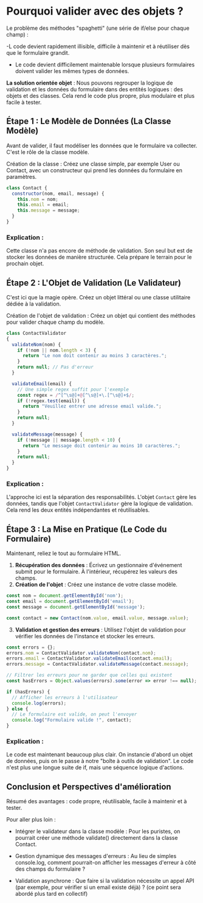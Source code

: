 # Pourquoi valider avec des objets ?

Le problème des méthodes "spaghetti" (une série de if/else pour chaque champ) :

-L code devient rapidement illisible, difficile à maintenir et à réutiliser dès que le formulaire grandit.
- Le code devient difficilement maintenable lorsque plusieurs formulaires doivent valider les mêmes types de données.

**La solution orientée objet** : Nous pouvons regrouper la logique de validation et les données du formulaire dans des entités logiques : des objets et des classes. Cela rend le code plus propre, plus modulaire et plus facile à tester.

## Étape 1 : Le Modèle de Données (La Classe Modèle)

Avant de valider, il faut modéliser les données que le formulaire va collecter. C'est le rôle de la classe modèle.

Création de la classe : Créez une classe simple, par exemple User ou Contact, avec un constructeur qui prend les données du formulaire en paramètres.

```js
class Contact {
  constructor(nom, email, message) {
    this.nom = nom;
    this.email = email;
    this.message = message;
  }
}
```

### Explication : 

Cette classe n'a pas encore de méthode de validation. Son seul but est de stocker les données de manière structurée. Cela prépare le terrain pour le prochain objet.

## Étape 2 : L'Objet de Validation (Le Validateur)

C'est ici que la magie opère. Créez un objet littéral ou une classe utilitaire dédiée à la validation.

Création de l'objet de validation : Créez un objet qui contient des méthodes pour valider chaque champ du modèle.


```js
class ContactValidator 
{
  validateNom(nom) {
    if (!nom || nom.length < 3) {
      return "Le nom doit contenir au moins 3 caractères.";
    }
    return null; // Pas d'erreur
  }

  validateEmail(email) {
    // Une simple regex suffit pour l'exemple
    const regex = /^[^\s@]+@[^\s@]+\.[^\s@]+$/;
    if (!regex.test(email)) {
      return "Veuillez entrer une adresse email valide.";
    }
    return null;
  }

  validateMessage(message) {
    if (!message || message.length < 10) {
      return "Le message doit contenir au moins 10 caractères.";
    }
    return null;
  }
}
```

### Explication : 

L'approche ici est la séparation des responsabilités. L'objet `Contact` gère les données, tandis que l'objet `ContactValidator` gère la logique de validation. Cela rend les deux entités indépendantes et réutilisables.

## Étape 3 : La Mise en Pratique (Le Code du Formulaire)

Maintenant, reliez le tout au formulaire HTML.

1. **Récupération des données** : Écrivez un gestionnaire d'événement submit pour le formulaire. À l'intérieur, récupérez les valeurs des champs.
2. **Création de l'objet** : Créez une instance de votre classe modèle.

```js
const nom = document.getElementById('nom');
const email = document.getElementById('email');
const message = document.getElementById('message');

const contact = new Contact(nom.value, email.value, message.value);
```

3. **Validation et gestion des erreurs** : Utilisez l'objet de validation pour vérifier les données de l'instance et stocker les erreurs.


```js
const errors = {};
errors.nom = ContactValidator.validateNom(contact.nom);
errors.email = ContactValidator.validateEmail(contact.email);
errors.message = ContactValidator.validateMessage(contact.message);

// Filtrer les erreurs pour ne garder que celles qui existent
const hasErrors = Object.values(errors).some(error => error !== null);

if (hasErrors) {
  // Afficher les erreurs à l'utilisateur
  console.log(errors);
} else {
  // Le formulaire est valide, on peut l'envoyer
  console.log("Formulaire valide !", contact);
}
```

### Explication : 


Le code est maintenant beaucoup plus clair. On instancie d'abord un objet de données, puis on le passe à notre "boîte à outils de validation". Le code n'est plus une longue suite de if, mais une séquence logique d'actions.


## Conclusion et Perspectives d'amélioration

Résumé des avantages : code propre, réutilisable, facile à maintenir et à tester.

Pour aller plus loin : 

- Intégrer le validateur dans la classe modèle : Pour les puristes, on pourrait créer une méthode validate() directement dans la classe Contact.

- Gestion dynamique des messages d'erreurs : Au lieu de simples console.log, comment pourrait-on afficher les messages d'erreur à côté des champs du formulaire ?

- Validation asynchrone : Que faire si la validation nécessite un appel API (par exemple, pour vérifier si un email existe déjà) ? (ce point sera abordé plus tard en collectif)
